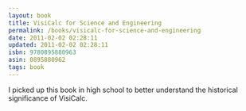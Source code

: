 ```yaml
---
layout: book
title: VisiCalc for Science and Engineering
permalink: /books/visicalc-for-science-and-engineering
date: 2011-02-02 02:28:11
updated: 2011-02-02 02:28:11
isbn: 9780895880963
asin: 0895880962
tags: book
---
```

I picked up this book in high school to better understand the historical
significance of VisiCalc.
